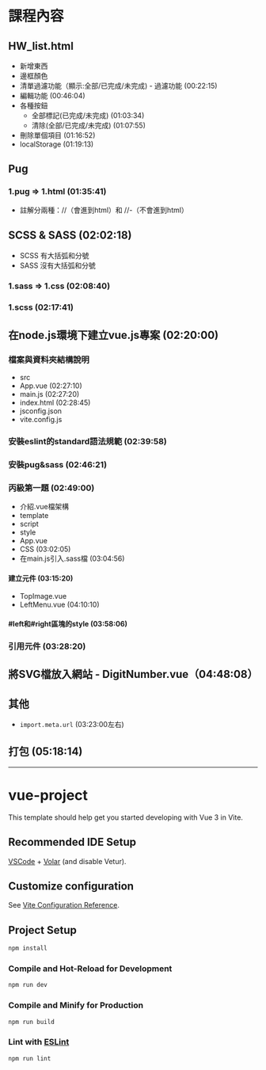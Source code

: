 # 課程內容
## HW_list.html
* 新增東西
* 邊框顏色
* 清單過濾功能（顯示:全部/已完成/未完成) - 過濾功能 (00:22:15)
* 編輯功能 (00:46:04)
* 各種按鈕
  * 全部標記(已完成/未完成) (01:03:34)
  * 清除(全部/已完成/未完成) (01:07:55)
* 刪除單個項目 (01:16:52)
* localStorage (01:19:13)

## Pug
### 1.pug => 1.html (01:35:41)
* 註解分兩種：//（會進到html）和 //-（不會進到html）

## SCSS & SASS (02:02:18)
* SCSS 有大括弧和分號
* SASS 沒有大括弧和分號
### 1.sass => 1.css (02:08:40)
### 1.scss (02:17:41)

## 在node.js環境下建立vue.js專案 (02:20:00)
### 檔案與資料夾結構說明
* src
 * App.vue (02:27:10)
 * main.js (02:27:20)
* index.html (02:28:45)
* jsconfig.json
* vite.config.js
### 安裝eslint的standard語法規範 (02:39:58)
### 安裝pug&sass (02:46:21)
### 丙級第一題 (02:49:00)
* 介紹.vue檔架構
 * template
 * script
 * style
* App.vue
 * CSS (03:02:05)
  * 在main.js引入.sass檔 (03:04:56)
#### 建立元件 (03:15:20)
* TopImage.vue
* LeftMenu.vue (04:10:10)
#### #left和#right區塊的style (03:58:06)
### 引用元件 (03:28:20)

## 將SVG檔放入網站 - DigitNumber.vue（04:48:08）

## 其他
* ```import.meta.url``` (03:23:00左右)

## 打包 (05:18:14)

-----------------------------------------------------------------------------------------------------------------------------------
# vue-project

This template should help get you started developing with Vue 3 in Vite.

## Recommended IDE Setup

[VSCode](https://code.visualstudio.com/) + [Volar](https://marketplace.visualstudio.com/items?itemName=Vue.volar) (and disable Vetur).

## Customize configuration

See [Vite Configuration Reference](https://vitejs.dev/config/).

## Project Setup

```sh
npm install
```

### Compile and Hot-Reload for Development

```sh
npm run dev
```

### Compile and Minify for Production

```sh
npm run build
```

### Lint with [ESLint](https://eslint.org/)

```sh
npm run lint
```
